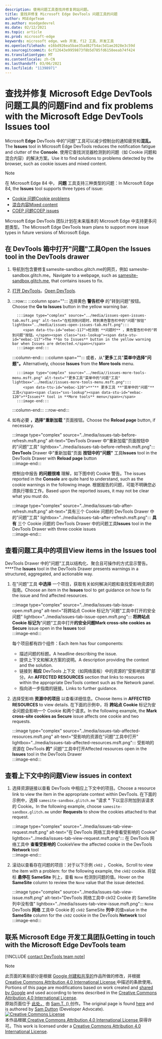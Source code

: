 ```yaml
---
description: 使用问题工具查找并修复网站问题。
title: 查找并修复 Microsoft Edge DevTools 问题工具的问题
author: MSEdgeTeam
ms.author: msedgedevrel
ms.date: 02/12/2021
ms.topic: article
ms.prod: microsoft-edge
keywords: microsoft edge、web 开发、f12 工具、开发工具
ms.openlocfilehash: e16bd926ea5bae35ad82f54ac5d1ae2028e3c59d
ms.sourcegitcommit: 6cf12643e9959873f8b5d785fd6158eeab74f424
ms.translationtype: MT
ms.contentlocale: zh-CN
ms.lasthandoff: 03/06/2021
ms.locfileid: "11398971"
---
```

<!-- Copyright Sam Dutton 

   Licensed under the Apache License, Version 2.0 (the "License");
   you may not use this file except in compliance with the License.
   You may obtain a copy of the License at

       https://www.apache.org/licenses/LICENSE-2.0

   Unless required by applicable law or agreed to in writing, software
   distributed under the License is distributed on an "AS IS" BASIS,
   WITHOUT WARRANTIES OR CONDITIONS OF ANY KIND, either express or implied.
   See the License for the specific language governing permissions and
   limitations under the License.  -->  

# <a name="find-and-fix-problems-with-the-microsoft-edge-devtools-issues-tool"></a><span data-ttu-id="eebac-104">查找并修复 Microsoft Edge DevTools 问题工具的问题</span><span class="sxs-lookup"><span data-stu-id="eebac-104">Find and fix problems with the Microsoft Edge DevTools Issues tool</span></span>  

<span data-ttu-id="eebac-105">Microsoft **Edge** DevTools 中的"问题"工具可以减少控制台的通知疲劳和**混乱。**</span><span class="sxs-lookup"><span data-stu-id="eebac-105">The **Issues** tool in Microsoft Edge DevTools reduces the notification fatigue and clutter of the **Console**.</span></span>  <span data-ttu-id="eebac-106">使用它查找浏览器检测到的问题（如 Cookie 问题和混合内容）的解决方案。</span><span class="sxs-lookup"><span data-stu-id="eebac-106">Use it to find solutions to problems detected by the browser, such as cookie issues and mixed content.</span></span>  

> [!NOTE]
> <span data-ttu-id="eebac-107">在 Microsoft Edge 84 中， **问题** 工具支持三种类型的问题：</span><span class="sxs-lookup"><span data-stu-id="eebac-107">In Microsoft Edge 84, the **Issues** tool supports three types of issue:</span></span>  
> *   [<span data-ttu-id="eebac-108">Cookie 问题</span><span class="sxs-lookup"><span data-stu-id="eebac-108">Cookie problems</span></span>][MDNSameSiteCookies]  
> *   [<span data-ttu-id="eebac-109">混合内容</span><span class="sxs-lookup"><span data-stu-id="eebac-109">Mixed content</span></span>][MDNMixedContent]  
> *   [<span data-ttu-id="eebac-110">COEP 问题</span><span class="sxs-lookup"><span data-stu-id="eebac-110">COEP issues</span></span>][W3CCOEPSpec]
> 
> <span data-ttu-id="eebac-111">Microsoft Edge DevTools 团队计划在未来版本的 Microsoft Edge 中支持更多问题类型。</span><span class="sxs-lookup"><span data-stu-id="eebac-111">The Microsoft Edge DevTools team plans to support more issue types in future versions of Microsoft Edge.</span></span>  

## <a name="open-the-issues-tool-in-the-devtools-drawer"></a><span data-ttu-id="eebac-112">在 DevTools 箱中打开"问题"工具</span><span class="sxs-lookup"><span data-stu-id="eebac-112">Open the Issues tool in the DevTools drawer</span></span>  

1.  <span data-ttu-id="eebac-113">导航到包含要修复samesite-sandbox.glitch.me的网页[][GlitchSamesiteSandbox]，例如 samesite-sandbox.glitch.me。</span><span class="sxs-lookup"><span data-stu-id="eebac-113">Navigate to a webpage, such as [samesite-sandbox.glitch.me][GlitchSamesiteSandbox], that contains issues to fix.</span></span>  
1.  <span data-ttu-id="eebac-114">[打开 DevTools][DevtoolsOpen]。</span><span class="sxs-lookup"><span data-stu-id="eebac-114">[Open DevTools][DevtoolsOpen].</span></span>  
1.  :::row:::
       :::column span="":::
          <span data-ttu-id="eebac-115">选择黄色 **警告栏中** 的"转到问题"按钮。</span><span class="sxs-lookup"><span data-stu-id="eebac-115">Choose the **Go to Issues** button in the yellow warning bar.</span></span>  
          
          :::image type="complex" source="../media/issues-open-issues-tab.msft.png" alt-text="在检测到问题时，转到黄色警告栏中的"问题"按钮" lightbox="../media/issues-open-issues-tab.msft.png":::
             <span data-ttu-id="eebac-117">检测到 **问题时** ，黄色警告栏中的"转到问题"按钮。</span><span class="sxs-lookup"><span data-stu-id="eebac-117">The **Go to Issues** button in the yellow warning bar when Issues are detected.</span></span>  
          :::image-end:::  
       :::column-end:::
       :::column span="":::
          <span data-ttu-id="eebac-118">或者，从"**更多**工具"**菜单中选择"问题"。**</span><span class="sxs-lookup"><span data-stu-id="eebac-118">Alternatively, choose **Issues** from the **More tools** menu.</span></span>  
          
          :::image type="complex" source="../media//issues-more-tools-menu.msft.png" alt-text=""更多工具"菜单中的"问题"工具" lightbox="../media//issues-more-tools-menu.msft.png":::
             <span data-ttu-id="eebac-120">**"** 更多工具 **"菜单中的"问题"** 工具</span><span class="sxs-lookup"><span data-stu-id="eebac-120">**Issues** tool in **More tools** menu</span></span>  
          :::image-end:::  
       :::column-end:::
    :::row-end:::
    
1.  <span data-ttu-id="eebac-121">如有必要 **，选择"重新加载** "页面按钮。</span><span class="sxs-lookup"><span data-stu-id="eebac-121">Choose the **Reload page** button, if necessary.</span></span>  
    
    :::image type="complex" source="../media/issues-tab-before-refresh.msft.png" alt-text="DevTools Drawer 中"重新加载"页面按钮中的"问题"工具" lightbox="../media/issues-tab-before-refresh.msft.png":::
       <span data-ttu-id="eebac-123">**DevTools** Drawer 中"重新加载"页面 **按钮中的"问题"** 工具</span><span class="sxs-lookup"><span data-stu-id="eebac-123">**Issues** tool in the DevTools Drawer with **Reload page** button</span></span>  
    :::image-end:::  

    <span data-ttu-id="eebac-124">控制台中报告 **的问题很难** 理解，如下图中的 Cookie 警告。</span><span class="sxs-lookup"><span data-stu-id="eebac-124">The issues reported in the **Console** are quite hard to understand, such as the cookie warnings in the following image.</span></span>  <span data-ttu-id="eebac-125">根据报告的问题，可能不明确您必须执行哪些工作。</span><span class="sxs-lookup"><span data-stu-id="eebac-125">Based upon the reported issues, it may not be clear what you must do.</span></span>  
    
    :::image type="complex" source="../media/issues-tab-after-refresh.msft.png" alt-text="具有三个 Cookie 问题的 DevTools Drawer 中的"问题"工具" lightbox="../media/issues-tab-after-refresh.msft.png":::
       <span data-ttu-id="eebac-127">**具有** 三个 Cookie 问题的 DevTools Drawer 中的问题工具</span><span class="sxs-lookup"><span data-stu-id="eebac-127">**Issues** tool in the DevTools Drawer with three cookie issues</span></span>  
    :::image-end:::  
    
## <a name="view-items-in-the-issues-tool"></a><span data-ttu-id="eebac-128">查看问题工具中的项目</span><span class="sxs-lookup"><span data-stu-id="eebac-128">View items in the Issues tool</span></span>  

<span data-ttu-id="eebac-129">DevTools Drawer 中的"问题"工具以结构化、聚合且可操作的方式显示警告。 \*\*\*\*</span><span class="sxs-lookup"><span data-stu-id="eebac-129">The **Issues** tool in the DevTools Drawer presents warnings in a structured, aggregated, and actionable way.</span></span>  

1.  <span data-ttu-id="eebac-130">在"问题"工具 **中选择** 一个项目，获取有关如何解决问题和查找受影响资源的指南。</span><span class="sxs-lookup"><span data-stu-id="eebac-130">Choose an item in the **Issues** tool to get guidance on how to fix the issue and find affected resources.</span></span>  
    
    :::image type="complex" source="../media/issues-tab-issue-open.msft.png" alt-text="将跨站点 Cookie 标记为"问题"工具中打开的安全问题" lightbox="../media/issues-tab-issue-open.msft.png":::
       <span data-ttu-id="eebac-132">**将跨站点 Cookie 标记为**"问题"工具中打开**的安全问题**</span><span class="sxs-lookup"><span data-stu-id="eebac-132">**Mark cross-site cookies as Secure** issue open in the **Issues** tool</span></span>  
    :::image-end:::  
    
    <span data-ttu-id="eebac-133">每个项目都有四个组件：</span><span class="sxs-lookup"><span data-stu-id="eebac-133">Each item has four components:</span></span>  
    
    *   <span data-ttu-id="eebac-134">描述问题的标题。</span><span class="sxs-lookup"><span data-stu-id="eebac-134">A headline describing the issue.</span></span>  
    *   <span data-ttu-id="eebac-135">提供上下文和解决方案的说明。</span><span class="sxs-lookup"><span data-stu-id="eebac-135">A description providing the context and the solution.</span></span>  
    *   <span data-ttu-id="eebac-136">链接到 **相应** DevTools 上下文（如网络面板）中的资源的"受影响资源"部分。</span><span class="sxs-lookup"><span data-stu-id="eebac-136">An **AFFECTED RESOURCES** section that links to resources within the appropriate DevTools context such as the Network panel.</span></span>  
    *   <span data-ttu-id="eebac-137">指向进一步指南的链接。</span><span class="sxs-lookup"><span data-stu-id="eebac-137">Links to further guidance.</span></span>  
    
1.  <span data-ttu-id="eebac-138">选择受影响 **资源中的项目** 以查看详细信息。</span><span class="sxs-lookup"><span data-stu-id="eebac-138">Choose items in **AFFECTED RESOURCES** to view details.</span></span>  <span data-ttu-id="eebac-139">在下面的示例中，将 **跨站点 Cookie** 标记为安全问题会影响一个 Cookie 和两个请求。</span><span class="sxs-lookup"><span data-stu-id="eebac-139">In the following example, the **Mark cross-site cookies as Secure** issue affects one cookie and two requests.</span></span>  
    
    :::image type="complex" source="../media/issues-tab-affected-resources.msft.png" alt-text="受影响的资源在"问题"工具中打开" lightbox="../media/issues-tab-affected-resources.msft.png":::
       <span data-ttu-id="eebac-141">受影响的资源在 DevTools **的"** 问题"工具中打开</span><span class="sxs-lookup"><span data-stu-id="eebac-141">Affected resources open in the **Issues** tool in the DevTools Drawer</span></span>  
    :::image-end:::  
    
## <a name="view-issues-in-context"></a><span data-ttu-id="eebac-142">查看上下文中的问题</span><span class="sxs-lookup"><span data-stu-id="eebac-142">View issues in context</span></span>  

1.  <span data-ttu-id="eebac-143">选择资源链接以查看 DevTools 中相应上下文中的项目。</span><span class="sxs-lookup"><span data-stu-id="eebac-143">Choose a resource link to view the item in the appropriate context within DevTools.</span></span>  <span data-ttu-id="eebac-144">在下面的示例中，选择 `samesite-sandbox.glitch.me` "请求 **"** 下以显示附加到该请求的 Cookie。</span><span class="sxs-lookup"><span data-stu-id="eebac-144">In the following example, choose `samesite-sandbox.glitch.me` under **Requests** to show the cookies attached to that request.</span></span>  
    
    :::image type="complex" source="../media/issues-tab-view-request.msft.png" alt-text="在 DevTools 网络工具中查看受影响的 Cookie" lightbox="../media/issues-tab-view-request.msft.png":::
       <span data-ttu-id="eebac-146">在 DevTools 网络工具中 **查看受影响的** Cookie</span><span class="sxs-lookup"><span data-stu-id="eebac-146">View the affected cookie in the DevTools **Network** tool</span></span>  
    :::image-end:::  

1.  <span data-ttu-id="eebac-147">滚动以查看存在问题的项目：对于以下示例 `ck02` ，Cookie。</span><span class="sxs-lookup"><span data-stu-id="eebac-147">Scroll to view the item with a problem:  for the following example, the `ck02` cookie.</span></span>  <span data-ttu-id="eebac-148">将鼠标 **悬停在 SameSite** 列上，查看 `None` 检测到问题的值。</span><span class="sxs-lookup"><span data-stu-id="eebac-148">Hover on the **SameSite** column to review the `None` value that the issue detected.</span></span>  
    
    :::image type="complex" source="../media/issues-tab-view-issue.msft.png" alt-text="DevTools 网络工具中 ck02 Cookie 的 SameSite 列中没有值" lightbox="../media/issues-tab-view-issue.msft.png":::
       `None` <span data-ttu-id="eebac-150">DevTools **网络** 工具中 Cookie 的 `ck02` SameSite **列中** 的值</span><span class="sxs-lookup"><span data-stu-id="eebac-150">value in the **SameSite** column for the `ck02` cookie in the DevTools **Network** tool</span></span>  
    :::image-end:::  

## <a name="getting-in-touch-with-the-microsoft-edge-devtools-team"></a><span data-ttu-id="eebac-151">联系 Microsoft Edge 开发工具团队</span><span class="sxs-lookup"><span data-stu-id="eebac-151">Getting in touch with the Microsoft Edge DevTools team</span></span>  

[!INCLUDE [contact DevTools team note](../includes/contact-devtools-team-note.md)]  

<!-- links -->  

[DevtoolsOpen]: ../open/index.md "打开 Microsoft Edge DevTools | Microsoft Docs"  

[GlitchSamesiteSandbox]: https://samesite-sandbox.glitch.me "SameSite cookie 测试|小故障"  

[MDNSameSiteCookies]: https://developer.mozilla.org/docs/Web/HTTP/Headers/Set-Cookie/SameSite "SameSite cookie |MDN"  
[MDNMixedContent]: https://developer.mozilla.org/docs/Web/Security/Mixed_content "混合内容|MDN"  

[W3CCOEPSpec]: https://wicg.github.io/cross-origin-embedder-policy "跨源嵌入者策略|Web Incubator 社区组"  

> [!NOTE]
> <span data-ttu-id="eebac-157">此页面的某些部分是根据 [Google 创建和共享的][GoogleSitePolicies]作品所做的修改，并根据[ Creative Commons Attribution 4.0 International License ][CCA4IL]中描述的条款使用。</span><span class="sxs-lookup"><span data-stu-id="eebac-157">Portions of this page are modifications based on work created and [shared by Google][GoogleSitePolicies] and used according to terms described in the [Creative Commons Attribution 4.0 International License][CCA4IL].</span></span>  
> <span data-ttu-id="eebac-158">原始页面位于 [此处，](https://developers.google.com/web/tools/chrome-devtools/issues/index) 由 [Sam.T. (\) ][SamDutton] 创作。</span><span class="sxs-lookup"><span data-stu-id="eebac-158">The original page is found [here](https://developers.google.com/web/tools/chrome-devtools/issues/index) and is authored by [Sam Dutton][SamDutton] \(Developer Advocate\).</span></span>  
[![Creative Commons License][CCby4Image]][CCA4IL]  
<span data-ttu-id="eebac-160">本作品根据[ Creative Commons Attribution 4.0 International License ][CCA4IL]获得许可。</span><span class="sxs-lookup"><span data-stu-id="eebac-160">This work is licensed under a [Creative Commons Attribution 4.0 International License][CCA4IL].</span></span>  

[CCA4IL]: https://creativecommons.org/licenses/by/4.0  
[CCby4Image]: https://i.creativecommons.org/l/by/4.0/88x31.png  
[GoogleSitePolicies]: https://developers.google.com/terms/site-policies  
[KayceBasques]: https://developers.google.com/web/resources/contributors/kaycebasques  
[SamDutton]: https://developers.google.com/web/resources/contributors/samdutton  
